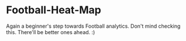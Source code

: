 # Football-Heat-Map
Again a beginner's step towards Football analytics. Don't mind checking this. There'll be better ones ahead. :)
